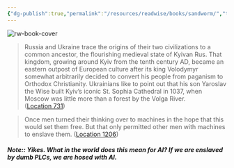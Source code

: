 ```yaml
---
{"dg-publish":true,"permalink":"/resources/readwise/books/sandworm/","tags":["books","til"]}
---
```


![rw-book-cover](https://images-na.ssl-images-amazon.com/images/I/612VJ9%2B8ReL._SL200_.jpg)

> Russia and Ukraine trace the origins of their two civilizations to a common ancestor, the flourishing medieval state of Kyivan Rus. That kingdom, growing around Kyiv from the tenth century AD, became an eastern outpost of European culture after its king Volodymyr somewhat arbitrarily decided to convert his people from paganism to Orthodox Christianity. Ukrainians like to point out that his son Yaroslav the Wise built Kyiv’s iconic St. Sophia Cathedral in 1037, when Moscow was little more than a forest by the Volga River. ([Location 731](https://readwise.io/to_kindle?action=open&asin=B07GD4MFW2&location=731))

> Once men turned their thinking over to machines in the hope that this would set them free. But that only permitted other men with machines to enslave them. ([Location 1206](https://readwise.io/to_kindle?action=open&asin=B07GD4MFW2&location=1206))

##### Note:: Yikes. What in the world does this mean for AI? If we are enslaved by dumb PLCs, we are hosed with AI.


